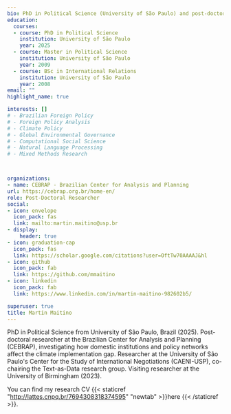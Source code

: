 ```yaml
---
bio: PhD in Political Science (University of São Paulo) and post-doctoral researcher at CEBRAP.
education:
  courses:
  - course: PhD in Political Science
    institution: University of São Paulo
    year: 2025
  - course: Master in Political Science
    institution: University of São Paulo
    year: 2009
  - course: BSc in International Relations
    institution: University of São Paulo
    year: 2008
email: ""
highlight_name: true

interests: []
# - Brazilian Foreign Policy
# - Foreign Policy Analysis
# - Climate Policy
# - Global Environmental Governance
# - Computational Social Science
# - Natural Language Processing
# - Mixed Methods Research



organizations:
- name: CEBRAP - Brazilian Center for Analysis and Planning
url: https://cebrap.org.br/home-en/
role: Post-Doctoral Researcher
social:
- icon: envelope
  icon_pack: fas
  link: mailto:martin.maitino@usp.br
- display:
    header: true
- icon: graduation-cap
  icon_pack: fas
  link: https://scholar.google.com/citations?user=OftTw70AAAAJ&hl
- icon: github
  icon_pack: fab
  link: https://github.com/mmaitino
- icon: linkedin
  icon_pack: fab
  link: https://www.linkedin.com/in/martin-maitino-982602b5/

superuser: true
title: Martin Maitino
---
```


PhD in Political Science from University of São Paulo, Brazil (2025). 
Post-doctoral researcher at the Brazilian Center for Analysis and Planning (CEBRAP), investigating how domestic institutions and policy networks affect the climate implementation gap. Researcher at the University of São Paulo's Center for the Study of International Negotiations (CAENI-USP), co-chairing the Text-as-Data research group. Visiting researcher at the University of Birmingham (2023). 

You can find my research CV {{< staticref "http://lattes.cnpq.br/7694308318374595" "newtab" >}}here {{< /staticref >}}.
